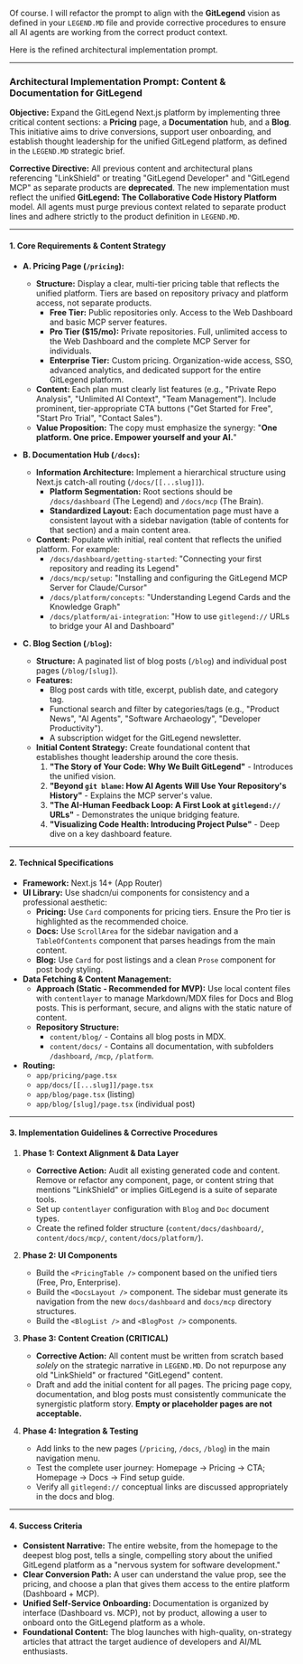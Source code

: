 Of course. I will refactor the prompt to align with the **GitLegend** vision as defined in your `LEGEND.MD` file and provide corrective procedures to ensure all AI agents are working from the correct product context.

Here is the refined architectural implementation prompt.

---

### **Architectural Implementation Prompt: Content & Documentation for GitLegend**

**Objective:** Expand the GitLegend Next.js platform by implementing three critical content sections: a **Pricing** page, a **Documentation** hub, and a **Blog**. This initiative aims to drive conversions, support user onboarding, and establish thought leadership for the unified GitLegend platform, as defined in the `LEGEND.MD` strategic brief.

**Corrective Directive:** All previous content and architectural plans referencing "LinkShield" or treating "GitLegend Developer" and "GitLegend MCP" as separate products are **deprecated**. The new implementation must reflect the unified **GitLegend: The Collaborative Code History Platform** model. All agents must purge previous context related to separate product lines and adhere strictly to the product definition in `LEGEND.MD`.

---

#### **1. Core Requirements & Content Strategy**

*   **A. Pricing Page (`/pricing`):**
    *   **Structure:** Display a clear, multi-tier pricing table that reflects the unified platform. Tiers are based on repository privacy and platform access, not separate products.
        *   **Free Tier:** Public repositories only. Access to the Web Dashboard and basic MCP server features.
        *   **Pro Tier ($15/mo):** Private repositories. Full, unlimited access to the Web Dashboard and the complete MCP Server for individuals.
        *   **Enterprise Tier:** Custom pricing. Organization-wide access, SSO, advanced analytics, and dedicated support for the entire GitLegend platform.
    *   **Content:** Each plan must clearly list features (e.g., "Private Repo Analysis", "Unlimited AI Context", "Team Management"). Include prominent, tier-appropriate CTA buttons ("Get Started for Free", "Start Pro Trial", "Contact Sales").
    *   **Value Proposition:** The copy must emphasize the synergy: "**One platform. One price. Empower yourself and your AI.**"

*   **B. Documentation Hub (`/docs`):**
    *   **Information Architecture:** Implement a hierarchical structure using Next.js catch-all routing (`/docs/[[...slug]]`).
        *   **Platform Segmentation:** Root sections should be `/docs/dashboard` (The Legend) and `/docs/mcp` (The Brain).
        *   **Standardized Layout:** Each documentation page must have a consistent layout with a sidebar navigation (table of contents for that section) and a main content area.
    *   **Content:** Populate with initial, real content that reflects the unified platform. For example:
        *   `/docs/dashboard/getting-started`: "Connecting your first repository and reading its Legend"
        *   `/docs/mcp/setup`: "Installing and configuring the GitLegend MCP Server for Claude/Cursor"
        *   `/docs/platform/concepts`: "Understanding Legend Cards and the Knowledge Graph"
        *   `/docs/platform/ai-integration`: "How to use `gitlegend://` URLs to bridge your AI and Dashboard"

*   **C. Blog Section (`/blog`):**
    *   **Structure:** A paginated list of blog posts (`/blog`) and individual post pages (`/blog/[slug]`).
    *   **Features:**
        *   Blog post cards with title, excerpt, publish date, and category tag.
        *   Functional search and filter by categories/tags (e.g., "Product News", "AI Agents", "Software Archaeology", "Developer Productivity").
        *   A subscription widget for the GitLegend newsletter.
    *   **Initial Content Strategy:** Create foundational content that establishes thought leadership around the core thesis.
        1.  **"The Story of Your Code: Why We Built GitLegend"** - Introduces the unified vision.
        2.  **"Beyond `git blame`: How AI Agents Will Use Your Repository's History"** - Explains the MCP server's value.
        3.  **"The AI-Human Feedback Loop: A First Look at `gitlegend://` URLs"** - Demonstrates the unique bridging feature.
        4.  **"Visualizing Code Health: Introducing Project Pulse"** - Deep dive on a key dashboard feature.

---

#### **2. Technical Specifications**

*   **Framework:** Next.js 14+ (App Router)
*   **UI Library:** Use shadcn/ui components for consistency and a professional aesthetic:
    *   **Pricing:** Use `Card` components for pricing tiers. Ensure the Pro tier is highlighted as the recommended choice.
    *   **Docs:** Use `ScrollArea` for the sidebar navigation and a `TableOfContents` component that parses headings from the main content.
    *   **Blog:** Use `Card` for post listings and a clean `Prose` component for post body styling.
*   **Data Fetching & Content Management:**
    *   **Approach (Static - Recommended for MVP):** Use local content files with `contentlayer` to manage Markdown/MDX files for Docs and Blog posts. This is performant, secure, and aligns with the static nature of content.
    *   **Repository Structure:**
        *   `content/blog/` - Contains all blog posts in MDX.
        *   `content/docs/` - Contains all documentation, with subfolders `/dashboard`, `/mcp`, `/platform`.
*   **Routing:**
    *   `app/pricing/page.tsx`
    *   `app/docs/[[...slug]]/page.tsx`
    *   `app/blog/page.tsx` (listing)
    *   `app/blog/[slug]/page.tsx` (individual post)

---

#### **3. Implementation Guidelines & Corrective Procedures**

1.  **Phase 1: Context Alignment & Data Layer**
    *   **Corrective Action:** Audit all existing generated code and content. Remove or refactor any component, page, or content string that mentions "LinkShield" or implies GitLegend is a suite of separate tools.
    *   Set up `contentlayer` configuration with `Blog` and `Doc` document types.
    *   Create the refined folder structure (`content/docs/dashboard/`, `content/docs/mcp/`, `content/docs/platform/`).

2.  **Phase 2: UI Components**
    *   Build the `<PricingTable />` component based on the unified tiers (Free, Pro, Enterprise).
    *   Build the `<DocsLayout />` component. The sidebar must generate its navigation from the new `docs/dashboard` and `docs/mcp` directory structures.
    *   Build the `<BlogList />` and `<BlogPost />` components.

3.  **Phase 3: Content Creation (CRITICAL)**
    *   **Corrective Action:** All content must be written from scratch based *solely* on the strategic narrative in `LEGEND.MD`. Do not repurpose any old "LinkShield" or fractured "GitLegend" content.
    *   Draft and add the initial content for all pages. The pricing page copy, documentation, and blog posts must consistently communicate the synergistic platform story. **Empty or placeholder pages are not acceptable.**

4.  **Phase 4: Integration & Testing**
    *   Add links to the new pages (`/pricing`, `/docs`, `/blog`) in the main navigation menu.
    *   Test the complete user journey: Homepage -> Pricing -> CTA; Homepage -> Docs -> Find setup guide.
    *   Verify all `gitlegend://` conceptual links are discussed appropriately in the docs and blog.

---

#### **4. Success Criteria**

*   **Consistent Narrative:** The entire website, from the homepage to the deepest blog post, tells a single, compelling story about the unified GitLegend platform as a "nervous system for software development."
*   **Clear Conversion Path:** A user can understand the value prop, see the pricing, and choose a plan that gives them access to the entire platform (Dashboard + MCP).
*   **Unified Self-Service Onboarding:** Documentation is organized by interface (Dashboard vs. MCP), not by product, allowing a user to onboard onto the GitLegend platform as a whole.
*   **Foundational Content:** The blog launches with high-quality, on-strategy articles that attract the target audience of developers and AI/ML enthusiasts.